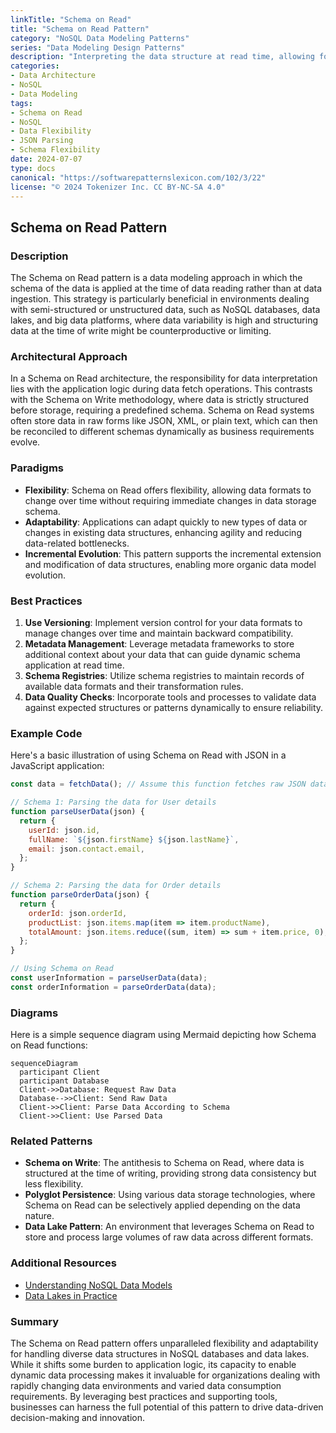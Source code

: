 ```yaml
---
linkTitle: "Schema on Read"
title: "Schema on Read Pattern"
category: "NoSQL Data Modeling Patterns"
series: "Data Modeling Design Patterns"
description: "Interpreting the data structure at read time, allowing for flexible schemas and adaptable data modeling in NoSQL databases."
categories:
- Data Architecture
- NoSQL
- Data Modeling
tags:
- Schema on Read
- NoSQL
- Data Flexibility
- JSON Parsing
- Schema Flexibility
date: 2024-07-07
type: docs
canonical: "https://softwarepatternslexicon.com/102/3/22"
license: "© 2024 Tokenizer Inc. CC BY-NC-SA 4.0"
---
```


## Schema on Read Pattern

### Description

The Schema on Read pattern is a data modeling approach in which the schema of the data is applied at the time of data reading rather than at data ingestion. This strategy is particularly beneficial in environments dealing with semi-structured or unstructured data, such as NoSQL databases, data lakes, and big data platforms, where data variability is high and structuring data at the time of write might be counterproductive or limiting.

### Architectural Approach

In a Schema on Read architecture, the responsibility for data interpretation lies with the application logic during data fetch operations. This contrasts with the Schema on Write methodology, where data is strictly structured before storage, requiring a predefined schema. Schema on Read systems often store data in raw forms like JSON, XML, or plain text, which can then be reconciled to different schemas dynamically as business requirements evolve.

### Paradigms

- **Flexibility**: Schema on Read offers flexibility, allowing data formats to change over time without requiring immediate changes in data storage schema.
- **Adaptability**: Applications can adapt quickly to new types of data or changes in existing data structures, enhancing agility and reducing data-related bottlenecks.
- **Incremental Evolution**: This pattern supports the incremental extension and modification of data structures, enabling more organic data model evolution.

### Best Practices

1. **Use Versioning**: Implement version control for your data formats to manage changes over time and maintain backward compatibility.
2. **Metadata Management**: Leverage metadata frameworks to store additional context about your data that can guide dynamic schema application at read time.
3. **Schema Registries**: Utilize schema registries to maintain records of available data formats and their transformation rules.
4. **Data Quality Checks**: Incorporate tools and processes to validate data against expected structures or patterns dynamically to ensure reliability.

### Example Code

Here's a basic illustration of using Schema on Read with JSON in a JavaScript application:

```javascript
const data = fetchData(); // Assume this function fetches raw JSON data

// Schema 1: Parsing the data for User details
function parseUserData(json) {
  return {
    userId: json.id,
    fullName: `${json.firstName} ${json.lastName}`,
    email: json.contact.email,
  };
}

// Schema 2: Parsing the data for Order details
function parseOrderData(json) {
  return {
    orderId: json.orderId,
    productList: json.items.map(item => item.productName),
    totalAmount: json.items.reduce((sum, item) => sum + item.price, 0),
  };
}

// Using Schema on Read
const userInformation = parseUserData(data);
const orderInformation = parseOrderData(data);
```

### Diagrams

Here is a simple sequence diagram using Mermaid depicting how Schema on Read functions:

```mermaid
sequenceDiagram
  participant Client
  participant Database
  Client->>Database: Request Raw Data
  Database-->>Client: Send Raw Data
  Client->>Client: Parse Data According to Schema
  Client->>Client: Use Parsed Data
```

### Related Patterns

- **Schema on Write**: The antithesis to Schema on Read, where data is structured at the time of writing, providing strong data consistency but less flexibility.
- **Polyglot Persistence**: Using various data storage technologies, where Schema on Read can be selectively applied depending on the data nature.
- **Data Lake Pattern**: An environment that leverages Schema on Read to store and process large volumes of raw data across different formats.

### Additional Resources

- [Understanding NoSQL Data Models](https://nosql-database.org/)
- [Data Lakes in Practice](https://datalakepractice.com/)

### Summary

The Schema on Read pattern offers unparalleled flexibility and adaptability for handling diverse data structures in NoSQL databases and data lakes. While it shifts some burden to application logic, its capacity to enable dynamic data processing makes it invaluable for organizations dealing with rapidly changing data environments and varied data consumption requirements. By leveraging best practices and supporting tools, businesses can harness the full potential of this pattern to drive data-driven decision-making and innovation.
